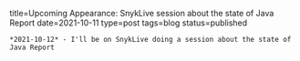 
title=Upcoming Appearance: SnykLive session about the state of Java Report 
date=2021-10-11
type=post
tags=blog
status=published
~~~~~~
*2021-10-12* - I'll be on SnykLive doing a session about the state of Java Report 
            